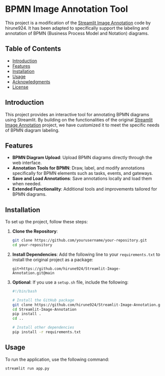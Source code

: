# BPMN Image Annotation Tool

This project is a modification of the [Streamlit Image Annotation](https://github.com/hirune924/Streamlit-Image-Annotation) code by hirune924. It has been adapted to specifically support the labeling and annotation of BPMN (Business Process Model and Notation) diagrams.

## Table of Contents

- [Introduction](#introduction)
- [Features](#features)
- [Installation](#installation)
- [Usage](#usage)
- [Acknowledgments](#acknowledgments)
- [License](#license)

## Introduction

This project provides an interactive tool for annotating BPMN diagrams using Streamlit. By building on the functionalities of the original [Streamlit Image Annotation](https://github.com/hirune924/Streamlit-Image-Annotation) project, we have customized it to meet the specific needs of BPMN diagram labeling.

## Features

- **BPMN Diagram Upload**: Upload BPMN diagrams directly through the web interface.
- **Annotation Tools for BPMN**: Draw, label, and modify annotations specifically for BPMN elements such as tasks, events, and gateways.
- **Save and Load Annotations**: Save annotations locally and load them when needed.
- **Extended Functionality**: Additional tools and improvements tailored for BPMN diagrams.

## Installation

To set up the project, follow these steps:

1. **Clone the Repository**:
    ```sh
    git clone https://github.com/yourusername/your-repository.git
    cd your-repository
    ```

2. **Install Dependencies**:
    Add the following line to your `requirements.txt` to install the original project as a package:
    ```plaintext
    git+https://github.com/hirune924/Streamlit-Image-Annotation.git@main
    ```

3. **Optional**: If you use a `setup.sh` file, include the following:
    ```sh
    #!/bin/bash

    # Install the GitHub package
    git clone https://github.com/hirune924/Streamlit-Image-Annotation.git
    cd Streamlit-Image-Annotation
    pip install .
    cd ..

    # Install other dependencies
    pip install -r requirements.txt
    ```

## Usage

To run the application, use the following command:
```sh
streamlit run app.py
